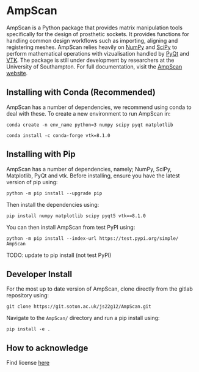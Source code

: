 AmpScan
=======

AmpScan is a Python package that provides matrix manipulation tools specifically for 
the design of prosthetic sockets. It provides functions for handling common design workflows 
such as importing, aligning and registering meshes. AmpScan relies heavily on [NumPy](http://www.numpy.org/) 
and [SciPy](https://www.scipy.org/) to perform mathematical operations with vizualisation handled by 
[PyQt](https://riverbankcomputing.com/software/pyqt/intro) and [VTK](https://www.vtk.org/). The package is 
still under development by researchers at the University of Southampton. For full documentation, 
visit the [AmpScan website](https://ampscan.readthedocs.io/en/latest/).

Installing with Conda (Recommended)
-----------------------------------

AmpScan has a number of dependencies, we recommend using conda to deal with these. To create a new 
environment to run AmpScan in:  

``conda create -n env_name python=3 numpy scipy pyqt matplotlib``

``conda install -c conda-forge vtk=8.1.0``

Installing with Pip
-------------------

AmpScan has a number of dependencies, namely; NumPy, SciPy, Matplotlib, PyQt and vtk. Before 
installing, ensure you have the latest version of pip using:

``python -m pip install --upgrade pip``

Then install the dependencies using:

``pip install numpy matplotlib scipy pyqt5 vtk==8.1.0``

You can then install AmpScan from test PyPI using:

``python -m pip install --index-url https://test.pypi.org/simple/ AmpScan``

TODO: update to pip install (not test PyPI)

Developer Install
-----------------

For the most up to date version of AmpScan, clone directly from the gitlab repository using:

``git clone https://git.soton.ac.uk/js22g12/AmpScan.git``

Navigate to the `AmpScan/` directory and run a pip install using:

``pip install -e .``

How to acknowledge
------------------

Find license [here](../LICENSE)
